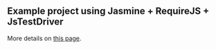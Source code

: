 ## Example project using Jasmine + RequireJS + JsTestDriver

More details on [this page](https://github.com/podefr/jasmine-reqjs-jstd/wiki/how-to-setup-requirejs---jasmine---jsTestDriver).